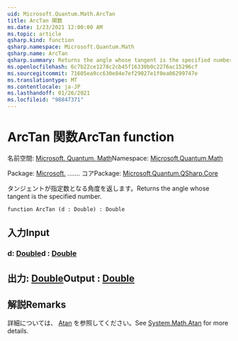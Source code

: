 ```yaml
---
uid: Microsoft.Quantum.Math.ArcTan
title: ArcTan 関数
ms.date: 1/23/2021 12:00:00 AM
ms.topic: article
qsharp.kind: function
qsharp.namespace: Microsoft.Quantum.Math
qsharp.name: ArcTan
qsharp.summary: Returns the angle whose tangent is the specified number.
ms.openlocfilehash: 6c7b22ce1278c2cb45f16330b0c2276ac15296cf
ms.sourcegitcommit: 71605ea9cc630e84e7ef29027e1f0ea06299747e
ms.translationtype: MT
ms.contentlocale: ja-JP
ms.lasthandoff: 01/26/2021
ms.locfileid: "98847371"
---
```

# <a name="arctan-function"></a><span data-ttu-id="f0da5-102">ArcTan 関数</span><span class="sxs-lookup"><span data-stu-id="f0da5-102">ArcTan function</span></span>

<span data-ttu-id="f0da5-103">名前空間: [Microsoft. Quantum. Math](xref:Microsoft.Quantum.Math)</span><span class="sxs-lookup"><span data-stu-id="f0da5-103">Namespace: [Microsoft.Quantum.Math](xref:Microsoft.Quantum.Math)</span></span>

<span data-ttu-id="f0da5-104">Package: [Microsoft.](https://nuget.org/packages/Microsoft.Quantum.QSharp.Core) ....... コア</span><span class="sxs-lookup"><span data-stu-id="f0da5-104">Package: [Microsoft.Quantum.QSharp.Core](https://nuget.org/packages/Microsoft.Quantum.QSharp.Core)</span></span>


<span data-ttu-id="f0da5-105">タンジェントが指定数となる角度を返します。</span><span class="sxs-lookup"><span data-stu-id="f0da5-105">Returns the angle whose tangent is the specified number.</span></span>

```qsharp
function ArcTan (d : Double) : Double
```


## <a name="input"></a><span data-ttu-id="f0da5-106">入力</span><span class="sxs-lookup"><span data-stu-id="f0da5-106">Input</span></span>

### <a name="d--double"></a><span data-ttu-id="f0da5-107">d: [Double](xref:microsoft.quantum.lang-ref.double)</span><span class="sxs-lookup"><span data-stu-id="f0da5-107">d : [Double](xref:microsoft.quantum.lang-ref.double)</span></span>





## <a name="output--double"></a><span data-ttu-id="f0da5-108">出力: [Double](xref:microsoft.quantum.lang-ref.double)</span><span class="sxs-lookup"><span data-stu-id="f0da5-108">Output : [Double](xref:microsoft.quantum.lang-ref.double)</span></span>



## <a name="remarks"></a><span data-ttu-id="f0da5-109">解説</span><span class="sxs-lookup"><span data-stu-id="f0da5-109">Remarks</span></span>

<span data-ttu-id="f0da5-110">詳細については、 [Atan](https://docs.microsoft.com/dotnet/api/system.math.atan) を参照してください。</span><span class="sxs-lookup"><span data-stu-id="f0da5-110">See [System.Math.Atan](https://docs.microsoft.com/dotnet/api/system.math.atan) for more details.</span></span>